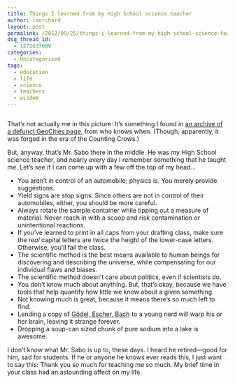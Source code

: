 ```yaml
---
title: Things I learned from my High School science teacher
author: lmorchard
layout: post
permalink: /2012/09/25/things-i-learned-from-my-high-school-science-teacher
dsq_thread_id:
  - 1272637689
categories:
  - Uncategorized
tags:
  - education
  - life
  - science
  - teachers
  - wisdom
---
```


<img src="http://blog.lmorchard.com/wp-content/uploads/2012/09/alek_sabo_me.jpg" alt="" title="&quot;This is my friend Alek, my high school physics teacher Mr. Sabo, and me.&quot;" />

That&#8217;s not actually me in this picture: It&#8217;s something I found in [an archive of a defunct GeoCities page][1], from who knows when. (Though, apparently, it was forged in the era of the Counting Crows.)

But, anyway, that&#8217;s Mr. Sabo there in the middle. He was my High School science teacher, and nearly every day I remember something that he taught me. Let&#8217;s see if I can come up with a few off the top of my head&#8230;

<!--more-->

*   You aren&#8217;t in control of an automobile; physics is. You merely provide suggestions. 
*   Yield signs are stop signs: Since others are not in control of their automobiles, either, you should be more careful. 
*   Always rotate the sample container while tipping out a measure of material. Never reach in with a scoop and risk contamination or unintentional reactions. 
*   If you&#8217;ve learned to print in all caps from your drafting class, make sure the *real* capital letters are twice the height of the lower-case letters. Otherwise, you&#8217;ll fail the class. 
*   The scientific method is the best means available to human beings for discovering and describing the universe, while compensating for our individual flaws and biases. 
*   The scientific method doesn&#8217;t care about politics, even if scientists do. 
*   You don&#8217;t know much about anything. But, that&#8217;s okay, because we have tools that help quantify how little we know about a given something. 
*   Not knowing much is great, because it means there&#8217;s so much left to find. 
*   Lending a copy of [Gödel, Escher, Bach][2]<img src="http://www.assoc-amazon.com/e/ir?t=0xdecafbad01-20&#038;l=as2&#038;o=1&#038;a=0465026567" width="1" height="1" border="0" alt="" style="border:none !important; margin:0px !important; display: inline" /> to a young nerd will warp his or her brain, leaving it strange forever. 
*   Dropping a soup-can sized chunk of pure sodium into a lake is awesome. 

<span class='embed-youtube' style='text-align:center; display: block;'></span>

I don&#8217;t know what Mr. Sabo is up to, these days. I heard he retired—good for him, sad for students. If he or anyone he knows ever reads this, I just want to say this: Thank you so much for teaching me so much. My brief time in your class had an astounding affect on my life.

 [1]: http://www.oocities.org/sunsetstrip/stage/9868/aboutme.html
 [2]: http://www.amazon.com/gp/product/0465026567/ref=as_li_ss_tl?ie=UTF8&camp=1789&creative=390957&creativeASIN=0465026567&linkCode=as2&tag=0xdecafbad01-20